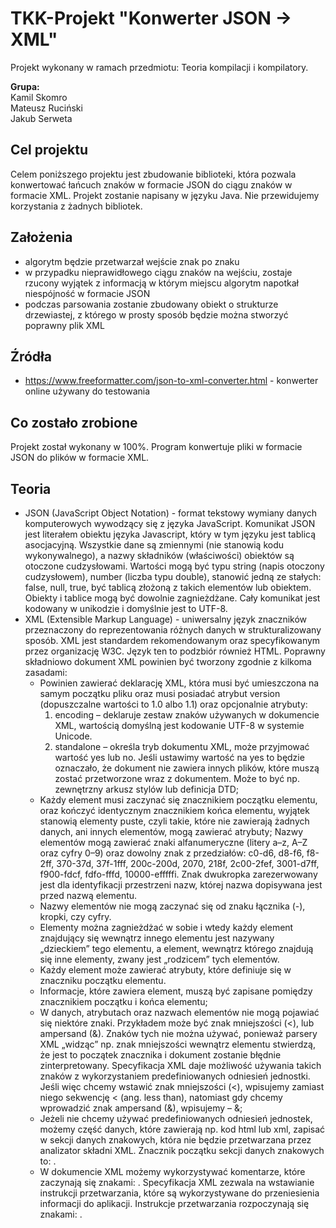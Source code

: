 # TKK-Projekt "Konwerter JSON -> XML"

Projekt wykonany w ramach przedmiotu: Teoria kompilacji i kompilatory.

**Grupa:**<br/>
Kamil Skomro<br/>Mateusz Ruciński<br/>Jakub Serweta

## Cel projektu
Celem poniższego projektu jest zbudowanie biblioteki, która pozwala konwertować łańcuch znaków w formacie JSON do ciągu znaków w formacie XML. Projekt zostanie napisany w języku Java.  Nie przewidujemy korzystania z żadnych bibliotek.

## Założenia
* algorytm będzie przetwarzał wejście znak po znaku
* w przypadku nieprawidłowego ciągu znaków na wejściu, zostaje  rzucony wyjątek z informacją w którym miejscu algorytm napotkał niespójność w formacie JSON
* podczas parsowania zostanie zbudowany obiekt o strukturze drzewiastej, z którego w prosty sposób będzie można stworzyć poprawny plik XML

## Źródła
* https://www.freeformatter.com/json-to-xml-converter.html - konwerter online używany do testowania 

## Co zostało zrobione
Projekt został wykonany w 100%. Program konwertuje pliki w formacie JSON do plików w formacie XML.

## Teoria
* JSON (JavaScript Object Notation) - format tekstowy wymiany danych komputerowych wywodzący się z języka JavaScript. Komunikat JSON jest literałem obiektu języka Javascript, który w tym języku jest tablicą asocjacyjną. Wszystkie dane są zmiennymi (nie stanowią kodu wykonywalnego), a nazwy składników (właściwości) obiektów są otoczone cudzysłowami. Wartości mogą być typu string (napis otoczony cudzysłowem), number (liczba typu double), stanowić jedną ze stałych: false, null, true, być tablicą złożoną z takich elementów lub obiektem. Obiekty i tablice mogą być dowolnie zagnieżdżane. Cały komunikat jest kodowany w unikodzie i domyślnie jest to UTF-8.
* XML (Extensible Markup Language) - uniwersalny język znaczników przeznaczony do reprezentowania różnych danych w strukturalizowany sposób. XML jest standardem rekomendowanym oraz specyfikowanym przez organizację W3C. Język ten to podzbiór również HTML. Poprawny składniowo dokument XML powinien być tworzony zgodnie z kilkoma zasadami:
    * Powinien zawierać deklarację XML, która musi być umieszczona na samym początku pliku oraz musi posiadać atrybut version (dopuszczalne wartości to 1.0 albo 1.1) oraz opcjonalnie atrybuty:
        1. encoding – deklaruje zestaw znaków używanych w dokumencie XML, wartością domyślną jest kodowanie UTF-8 w systemie Unicode.
        1. standalone – określa tryb dokumentu XML, może przyjmować wartość yes lub no. Jeśli ustawimy wartość na yes to będzie oznaczało, że dokument nie zawiera innych plików, które muszą zostać przetworzone wraz z dokumentem. Może to być np. zewnętrzny arkusz stylów lub definicja DTD;
    * Każdy element musi zaczynać się znacznikiem początku elementu, oraz kończyć identycznym znacznikiem końca elementu, wyjątek stanowią elementy puste, czyli takie, które nie zawierają żadnych danych, ani innych elementów, mogą zawierać atrybuty;
Nazwy elementów mogą zawierać znaki alfanumeryczne (litery a–z, A–Z oraz cyfry 0–9) oraz dowolny znak z przedziałów: c0-d6, d8-f6, f8-2ff, 370-37d, 37f-1fff, 200c-200d, 2070, 218f, 2c00-2fef, 3001-d7ff, f900-fdcf, fdfo-fffd, 10000-efffffi. Znak dwukropka zarezerwowany jest dla identyfikacji przestrzeni nazw, której nazwa dopisywana jest przed nazwą elementu.
    * Nazwy elementów nie mogą zaczynać się od znaku łącznika (-), kropki, czy cyfry.
    * Elementy można zagnieżdżać w sobie i wtedy każdy element znajdujący się wewnątrz innego elementu jest nazywany „dzieckiem” tego elementu, a element, wewnątrz którego znajdują się inne elementy, zwany jest „rodzicem” tych elementów.
    * Każdy element może zawierać atrybuty, które definiuje się w znaczniku początku elementu.
    * Informacje, które zawiera element, muszą być zapisane pomiędzy znacznikiem początku i końca elementu;
    * W danych, atrybutach oraz nazwach elementów nie mogą pojawiać się niektóre znaki. Przykładem może być znak mniejszości (<), lub ampersand (&). Znaków tych nie można używać, ponieważ parsery XML „widząc” np. znak mniejszości wewnątrz elementu stwierdzą, że jest to początek znacznika i dokument zostanie błędnie zinterpretowany. Specyfikacja XML daje możliwość używania takich znaków z wykorzystaniem predefiniowanych odniesień jednostki. Jeśli więc chcemy wstawić znak mniejszości (<), wpisujemy zamiast niego sekwencję &lt; (ang. less than), natomiast gdy chcemy wprowadzić znak ampersand (&), wpisujemy – &amp;;
    * Jeżeli nie chcemy używać predefiniowanych odniesień jednostek, możemy część danych, które zawierają np. kod html lub xml, zapisać w sekcji danych znakowych, która nie będzie przetwarzana przez analizator składni XML. Znacznik początku sekcji danych znakowych to: <![CDATA[, a znacznik końca: ]]>.
    * W dokumencie XML możemy wykorzystywać komentarze, które zaczynają się znakami: <!--, a kończą: -->. Specyfikacja XML zezwala na wstawianie instrukcji przetwarzania, które są wykorzystywane do przeniesienia informacji do aplikacji. Instrukcje przetwarzania rozpoczynają się znakami: <?, a kończą: ?>.
